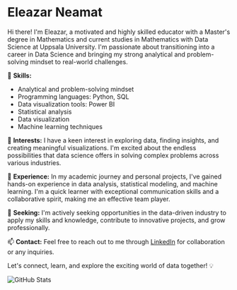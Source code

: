 # Eleazar Neamat

Hi there! I'm Eleazar, a motivated and highly skilled educator with a Master's degree in Mathematics and current studies in Mathematics with Data Science at Uppsala University. I'm passionate about transitioning into a career in Data Science and bringing my strong analytical and problem-solving mindset to real-world challenges.

🔬 **Skills:**
- Analytical and problem-solving mindset
- Programming languages: Python, SQL
- Data visualization tools: Power BI
- Statistical analysis
- Data visualization
- Machine learning techniques

🌟 **Interests:**
I have a keen interest in exploring data, finding insights, and creating meaningful visualizations. I'm excited about the endless possibilities that data science offers in solving complex problems across various industries.

🚀 **Experience:**
In my academic journey and personal projects, I've gained hands-on experience in data analysis, statistical modeling, and machine learning. I'm a quick learner with exceptional communication skills and a collaborative spirit, making me an effective team player.

🔎 **Seeking:**
I'm actively seeking opportunities in the data-driven industry to apply my skills and knowledge, contribute to innovative projects, and grow professionally.

📫 **Contact:**
Feel free to reach out to me through [LinkedIn](https://www.linkedin.com/in/eleazar-neamat-1b6313213/) for collaboration or any inquiries.

Let's connect, learn, and explore the exciting world of data together! 💡
<!-- GitHub Readme Stats -->
<img align="left" src="https://github-readme-stats.vercel.app/api?username=neleazar&show_icons=true&theme=dark" alt="GitHub Stats" />


